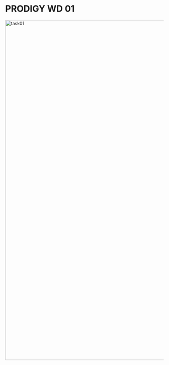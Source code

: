 # PRODIGY WD 01
<img width="1079" alt="task01" src="https://github.com/user-attachments/assets/ae8ee10a-0284-419f-8e7d-c7f6eba502ea">
